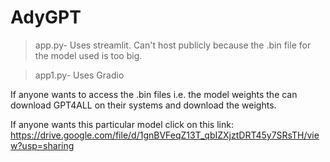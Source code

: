 # AdyGPT

>app.py- Uses streamlit. Can't host publicly because the .bin file for the model used is too big.

>app1.py- Uses Gradio


If anyone wants to access the .bin files i.e. the model weights the can download GPT4ALL on their systems and download the weights.

If anyone wants this particular model click on this link: https://drive.google.com/file/d/1gnBVFeqZ13T_qbIZXjztDRT45y7SRsTH/view?usp=sharing
